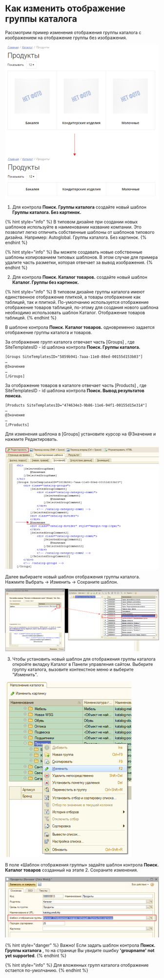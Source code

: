 # Как изменить отображение группы каталога

Рассмотрим пример изменения отображения группы каталога с изображением на отображение группы без изображения.

![&#x41E;&#x442;&#x43E;&#x431;&#x440;&#x430;&#x436;&#x435;&#x43D;&#x438;&#x435; &#x433;&#x440;&#x443;&#x43F;&#x43F;&#x44B; &#x43A;&#x430;&#x442;&#x430;&#x43B;&#x43E;&#x433;&#x430; &#x441; &#x438;&#x437;&#x43E;&#x431;&#x440;&#x430;&#x436;&#x435;&#x43D;&#x438;&#x435;&#x43C; &#x438; &#x431;&#x435;&#x437; &#x438;&#x437;&#x43E;&#x431;&#x440;&#x430;&#x436;&#x435;&#x43D;&#x438;&#x44F; ](../.gitbook/assets/catalog-group.jpg)

1. Для контрола **Поиск. Группы каталога** создайте новый шаблон **Группы каталога. Без картинок.** 

{% hint style="info" %}
В типовом дизайне при создании новых шаблонов используйте в наименовании название компании. Это позволит легко отличить собственные шаблоны от шаблонов типового дизайна. Например: Autoglobal. Группы каталога. Без картинок.
{% endhint %}

{% hint style="info" %}
Вы можете создавать новые собственные шаблоны копированием типовых шаблонов. В этом случае для примера удалите часть разметки, которая отвечает за вывод изображения.
{% endhint %}

2. Для контрола **Поиск. Каталог товаров.** создайте новый шаблон **Каталог. Группы без картинок.**

{% hint style="info" %}
В типовом дизайне группы каталога имеют единственное отображение плиткой, а товары отображение как таблицей, так и плиткой. По-умолчанию используется отображение отображение товаров таблицей, по-этому для создания нового шаблона необходимо использовать шаблон  Каталог. Отображение товаров таблицей.
{% endhint %}

В шаблоне контрола **Поиск. Каталог товаров.** одновременно задается отображение группы каталога и товаров.

За отображение групп каталога отвечает часть \[Groups\] , где SiteTemplatesID - id шаблона контрола **Поиск. Группы каталога.** 

```text
[Groups SiteTemplatesID="5859b941-7aaa-11e8-88ed-00155d153b03"]
…
@Значение
…
[/Groups]
```

За отображение товаров в каталоге отвечает часть \[Products\] , где SiteTemplatesID - id шаблона контрола **Поиск. Вывод результатов поиска.** 

```text
[Products SiteTemplatesID="474634e3-9b86-11e6-94f1-00155d15e314"]
…
@Значение
…
[/Products]
```

Для изменения шаблона в \[Groups\] установите курсор на @Значение и нажмите Редактировать.

![&#x428;&#x430;&#x431;&#x43B;&#x43E;&#x43D; &#x43A;&#x43E;&#x43D;&#x442;&#x440;&#x43E;&#x43B;&#x430; &#x41F;&#x43E;&#x438;&#x441;&#x43A;. &#x41A;&#x430;&#x442;&#x430;&#x43B;&#x43E;&#x433; &#x442;&#x43E;&#x432;&#x430;&#x440;&#x43E;&#x432;. &#x442;&#x438;&#x43F;&#x43E;&#x432;&#x43E;&#x433;&#x43E; &#x434;&#x438;&#x437;&#x430;&#x439;&#x43D;&#x430;](../.gitbook/assets/catalog-edit.jpg)

Далее выбираете новый шаблон отображения группы каталога. Нажмите Выбрать -&gt; Изменить -&gt; Сохраните шаблон.

![&#x418;&#x437;&#x43C;&#x435;&#x43D;&#x435;&#x43D;&#x438;&#x435; &#x448;&#x430;&#x431;&#x43B;&#x43E;&#x43D;&#x430; &#x433;&#x440;&#x443;&#x43F;&#x43F;&#x44B; &#x43A;&#x430;&#x442;&#x430;&#x43B;&#x43E;&#x433;&#x430; ](../.gitbook/assets/image%20%28167%29.png)

3. Чтобы установить новый шаблон для отображения группы каталога откройте вкладку Каталог в Панели управления сайтом. Выберите группу каталога, вызовите контекстное меню и выберите "Изменить".

![&#x41A;&#x43E;&#x43D;&#x442;&#x435;&#x43A;&#x441;&#x442;&#x43D;&#x43E;&#x435; &#x43C;&#x435;&#x43D;&#x44E; &#x433;&#x440;&#x443;&#x43F;&#x43F;&#x44B; &#x43A;&#x430;&#x442;&#x430;&#x43B;&#x43E;&#x433;&#x430;](../.gitbook/assets/image%20%28226%29.png)

В поле «Шаблон отображения группы» задайте шаблон контрола **Поиск. Каталог товаров** созданный на этапе 2. Сохраните изменения.

![&#x424;&#x43E;&#x440;&#x43C;&#x430; &#x443;&#x43F;&#x440;&#x430;&#x432;&#x43B;&#x435;&#x43D;&#x438;&#x44F; &#x433;&#x440;&#x443;&#x43F;&#x43F;&#x43E;&#x439; &#x43A;&#x430;&#x442;&#x430;&#x43B;&#x43E;&#x433;&#x430;](../.gitbook/assets/image%20%2885%29.png)

{% hint style="danger" %}
Важно! Если задать шаблон контрола **Поиск. Группы каталога** , то на странице Вы увидите ошибку **'groupname' not yet supported**.
{% endhint %}

{% hint style="info" %}
Для вложенных групп каталога отображение остается по-умолчанию. 
{% endhint %}

